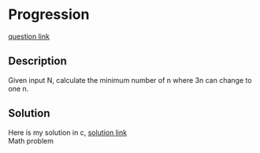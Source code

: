 # Progression
[question link](https://140.114.85.195/problem/11)

## Description
Given input N, calculate the minimum number of n where 3n can change to one n. 

## Solution
Here is my solution in c, [solution link](https://github.com/SJieNg123/Code-practice/blob/main/Nthu%20IPHTOJ/Problem11-Change%20the%20Cap.c)
<br>Math problem
